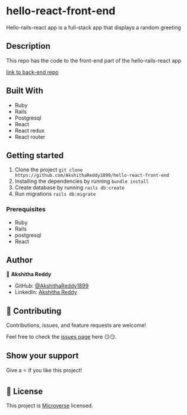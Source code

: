 # hello-react-front-end

Hello-rails-react app is a full-stack app that displays a random greeting

## Description
This repo has the code to the front-end part of the hello-rails-react app

[link to back-end repo](https://github.com/AkshithaReddy1899/hello-rails-back-end)

## Built With

- Ruby
- Rails
- Postgresql
- React
- React redux
- React router

## Getting started

1. Clone the project `git clone https://github.com/AkshithaReddy1899/hello-react-front-end`
2. Installing the dependencies by running `bundle install`
3. Create database by running `rails db:create`
4. Run migrations `rails db:migrate`

### Prerequisites

- Ruby
- Rails
- postgresql
- React

## Author

👤 **Akshitha Reddy**

- GitHub: [@AkshithaReddy1899](https://github.com/AkshithaReddy1899)
- LinkedIn: [Akshitha Reddy](https://www.linkedin.com/in/akshitha-reddy-716944198/)

## 🤝 Contributing

Contributions, issues, and feature requests are welcome!

Feel free to check the [issues page](https://github.com/AkshithaReddy1899/hello-react-front-end/issues) here 😏😏.

## Show your support

Give a ⭐️ if you like this project!

## 📝 License

This project is [Microverse](https://www.microverse.org/) licensed.
